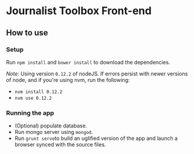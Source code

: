 # Journalist Toolbox Front-end

## How to use
### Setup
Run `npm install` and `bower install` to download the dependencies.

*Note*: Using version `0.12.2` of nodeJS. If errors persist with newer versions of node, and if you're using nvm, run the following:

* `nvm install 0.12.2`
* `nvm use 0.12.2`


### Running the app
* (Optional) populate database.
* Run mongo server using `mongod`.
* Run `grunt serve`to build an uglified version of the app and launch a browser synced with the source files.
